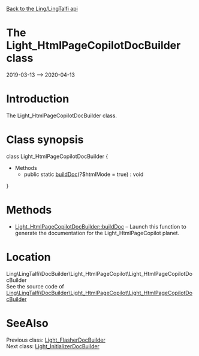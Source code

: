 [Back to the Ling/LingTalfi api](https://github.com/lingtalfi/LingTalfi/blob/master/doc/api/Ling/LingTalfi.md)



The Light_HtmlPageCopilotDocBuilder class
================
2019-03-13 --> 2020-04-13






Introduction
============

The Light_HtmlPageCopilotDocBuilder class.



Class synopsis
==============


class <span class="pl-k">Light_HtmlPageCopilotDocBuilder</span>  {

- Methods
    - public static [buildDoc](https://github.com/lingtalfi/LingTalfi/blob/master/doc/api/Ling/LingTalfi/DocBuilder/Light_HtmlPageCopilot/Light_HtmlPageCopilotDocBuilder/buildDoc.md)(?$htmlMode = true) : void

}






Methods
==============

- [Light_HtmlPageCopilotDocBuilder::buildDoc](https://github.com/lingtalfi/LingTalfi/blob/master/doc/api/Ling/LingTalfi/DocBuilder/Light_HtmlPageCopilot/Light_HtmlPageCopilotDocBuilder/buildDoc.md) &ndash; Launch this function to generate the documentation for the Light_HtmlPageCopilot planet.





Location
=============
Ling\LingTalfi\DocBuilder\Light_HtmlPageCopilot\Light_HtmlPageCopilotDocBuilder<br>
See the source code of [Ling\LingTalfi\DocBuilder\Light_HtmlPageCopilot\Light_HtmlPageCopilotDocBuilder](https://github.com/lingtalfi/LingTalfi/blob/master/DocBuilder/Light_HtmlPageCopilot/Light_HtmlPageCopilotDocBuilder.php)



SeeAlso
==============
Previous class: [Light_FlasherDocBuilder](https://github.com/lingtalfi/LingTalfi/blob/master/doc/api/Ling/LingTalfi/DocBuilder/Light_Flasher/Light_FlasherDocBuilder.md)<br>Next class: [Light_InitializerDocBuilder](https://github.com/lingtalfi/LingTalfi/blob/master/doc/api/Ling/LingTalfi/DocBuilder/Light_Initializer/Light_InitializerDocBuilder.md)<br>

